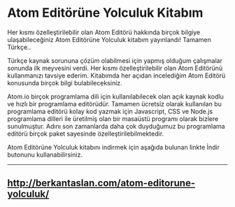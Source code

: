 # Atom Editörüne Yolculuk Kitabım
Her kısmı özelleştirilebilir olan Atom Editörü hakkında birçok bilgiye ulaşabileceğiniz Atom Editörüne Yolculuk kitabım yayınlandı! Tamamen Türkçe..

Türkçe kaynak sorununa çözüm olabilmesi için yapmış olduğum çalışmalar sonunda ilk meyvesini verdi. Her kısmı özelleştirilebilir olan Atom Editörünü kullanmanızı tavsiye ederim. Kitabımda her açıdan incelediğim Atom Editörü konusunda birçok bilgi bulabileceksiniz.

Atom.io birçok programlama dili için kullanılabilecek olan açık kaynak kodlu ve hızlı bir programlama editörüdür. Tamamen ücretsiz olarak kullanılan bu programlama editörü kolay kod yazmak için Javascript, CSS ve Node.js programlama dilleri ile üretilmiş olan bir masaüstü programı olarak bizlere sunulmuştur. Adını son zamanlarda daha çok duyduğumuz bu programlama editörü birçok paket sayesinde özelleştirilebilmektedir.

Atom Editörüne Yolculuk kitabını indirmek için aşağıda bulunan linkte İndir butonunu kullanabilirsiniz.

------------------------------------------------
http://berkantaslan.com/atom-editorune-yolculuk/
------------------------------------------------
